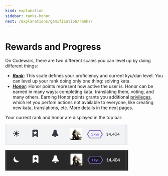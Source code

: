 ```yaml
---
kind: explanation
sidebar: ranks-honor
next: /explanations/gamification/ranks/
---
```


# Rewards and Progress

On Codewars, there are two different scales you can level up by doing different things:

- [**_Rank_**](/explanations/gamification/ranks/): This scale defines your proficiency and current kyu/dan level. You can level up your rank doing only one thing: solving kata.
- [**_Honor_**](/explanations/gamification/honor/): Honor points represent how active the user is. Honor can be earned in many ways: completing kata, translating them, voting, and many others. Earning Honor points grants you additional [privileges](/explainations/gamification/privileges/), which let you perfom actions not available to everyone, like creating new kata, translations, etc. More details in the next pages.

Your current rank and honor are displayed in the top bar:

<div class="block dark:hidden">

![top bar](./img/top-bar_light.png)

</div>
<div class="hidden dark:block">

![top bar](./img/top-bar_dark.png)

</div>
